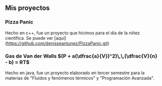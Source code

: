 
## Mis proyectos

### Pizza Panic

Hecho en c++, fue un proyecto que hicimos para el día de la niñez científica. Se puede ver [aquí] (https://github.com/denisseantunez/PizzaPanic.git)

### Gas de Van der Walls $(P + a(\dfrac{a}{V})^2)\,\,(\dfrac{V}{n} - b) = RT$

Hecho en java, fue un proyecto elaborado en tercer semestre para la materias de "Fluidos y fenómenos térmicos" y "Programación Avanzada".





